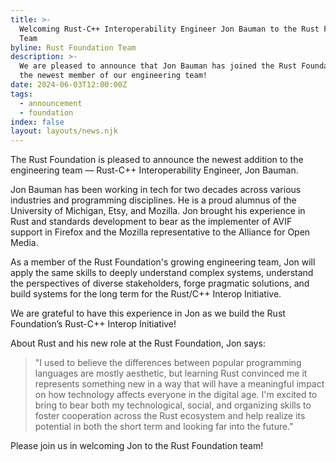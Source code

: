 ```yaml
---
title: >-
  Welcoming Rust-C++ Interoperability Engineer Jon Bauman to the Rust Foundation
  Team
byline: Rust Foundation Team
description: >-
  We are pleased to announce that Jon Bauman has joined the Rust Foundation as
  the newest member of our engineering team!
date: 2024-06-03T12:00:00Z
tags:
  - announcement
  - foundation
index: false
layout: layouts/news.njk
---
```

The Rust Foundation is pleased to announce the newest addition to the engineering team — Rust-C++ Interoperability Engineer, Jon Bauman.

Jon Bauman has been working in tech for two decades across various industries and programming disciplines. He is a proud alumnus of the University of Michigan, Etsy, and Mozilla. Jon brought his experience in Rust and standards development to bear as the implementer of AVIF support in Firefox and the Mozilla representative to the Alliance for Open Media.

As a member of the Rust Foundation's growing engineering team, Jon will apply the same skills to deeply understand complex systems, understand the perspectives of diverse stakeholders, forge pragmatic solutions, and build systems for the long term for the Rust/C++ Interop Initiative.

We are grateful to have this experience in Jon as we build the Rust Foundation’s Rust-C++ Interop Initiative!

About Rust and his new role at the Rust Foundation, Jon says:

> "I used to believe the differences between popular programming languages are mostly aesthetic, but learning Rust convinced me it represents something new in a way that will have a meaningful impact on how technology affects everyone in the digital age. I'm excited to bring to bear both my technological, social, and organizing skills to foster cooperation across the Rust ecosystem and help realize its potential in both the short term and looking far into the future."

Please join us in welcoming Jon to the Rust Foundation team!

&nbsp;